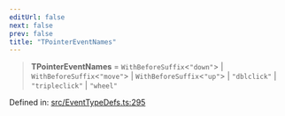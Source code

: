 ```yaml
---
editUrl: false
next: false
prev: false
title: "TPointerEventNames"
---
```


> **TPointerEventNames** = `WithBeforeSuffix`\<`"down"`\> \| `WithBeforeSuffix`\<`"move"`\> \| `WithBeforeSuffix`\<`"up"`\> \| `"dblclick"` \| `"tripleclick"` \| `"wheel"`

Defined in: [src/EventTypeDefs.ts:295](https://github.com/fabricjs/fabric.js/blob/b4f67b1cfd353d0e2763b168e07bce6b67895452/src/EventTypeDefs.ts#L295)
